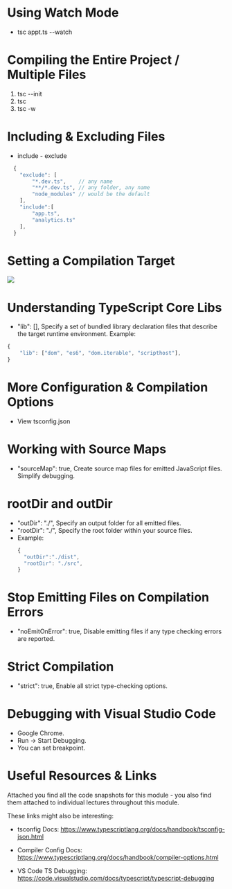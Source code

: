 # Using Watch Mode

- tsc appt.ts --watch

# Compiling the Entire Project / Multiple Files

1. tsc --init
2. tsc
3. tsc -w

# Including & Excluding Files

- include - exclude

```jsx
  {
    "exclude": [
        "*.dev.ts",    // any name
        "**/*.dev.ts", // any folder, any name
        "node_modules" // would be the default
    ],
    "include":[
        "app.ts",
        "analytics.ts"
    ],
  }
```

# Setting a Compilation Target

<p align="left">
    <img src="https://www.notion.so/image/https%3A%2F%2Fs3-us-west-2.amazonaws.com%2Fsecure.notion-static.com%2F4990ef5e-c931-4177-8063-a058ce009a36%2FScreen_Shot_2021-11-01_at_12.07.02.png?id=10b73977-1223-4e11-8b0b-7c13e1ab5ee4&table=block&spaceId=39c865bd-d151-4ddd-bfd8-f2239f411ed9&width=1920&userId=cc2028a7-e873-4ae8-988c-88e12db2775f&cache=v2"/>
</p>

# Understanding TypeScript Core Libs

- "lib": [], Specify a set of bundled library declaration files that describe the target runtime environment. Example:

```jsx
{
    "lib": ["dom", "es6", "dom.iterable", "scripthost"],
}
```

# More Configuration & Compilation Options

- View tsconfig.json

# Working with Source Maps

- "sourceMap": true, Create source map files for emitted JavaScript files. Simplify debugging.

# rootDir and outDir

- "outDir": "./", Specify an output folder for all emitted files.
- "rootDir": "./", Specify the root folder within your source files.
- Example:
  ```jsx
  {
    "outDir":"./dist",
    "rootDir": "./src",
  }
  ```

# Stop Emitting Files on Compilation Errors

- "noEmitOnError": true, Disable emitting files if any type checking errors are reported.

# Strict Compilation

- "strict": true, Enable all strict type-checking options.

# Debugging with Visual Studio Code

- Google Chrome.
- Run -> Start Debugging.
- You can set breakpoint.

# Useful Resources & Links

Attached you find all the code snapshots for this module - you also find them attached to individual lectures throughout this module.

These links might also be interesting:

- tsconfig Docs: https://www.typescriptlang.org/docs/handbook/tsconfig-json.html

- Compiler Config Docs: https://www.typescriptlang.org/docs/handbook/compiler-options.html

- VS Code TS Debugging: https://code.visualstudio.com/docs/typescript/typescript-debugging
